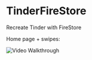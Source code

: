 # TinderFireStore
Recreate Tinder with FireStore

Home page + swipes: 

<img src='http://g.recordit.co/oEFuHblTmD.gif' title='Video Walkthrough' width='' alt='Video Walkthrough' />
